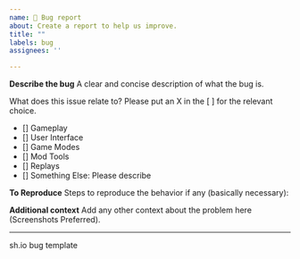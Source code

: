 ```yaml
---
name: 🐛 Bug report
about: Create a report to help us improve.
title: ""
labels: bug
assignees: ''

---
```


**Describe the bug**
A clear and concise description of what the bug is. 

What does this issue relate to? Please put an X in the [ ] for the relevant choice.
 - [] Gameplay
 - [] User Interface
 - [] Game Modes
 - [] Mod Tools
 - [] Replays
 - [] Something Else: Please describe

**To Reproduce**
Steps to reproduce the behavior if any (basically necessary):

**Additional context**
Add any other context about the problem here (Screenshots Preferred).

---
sh.io bug template